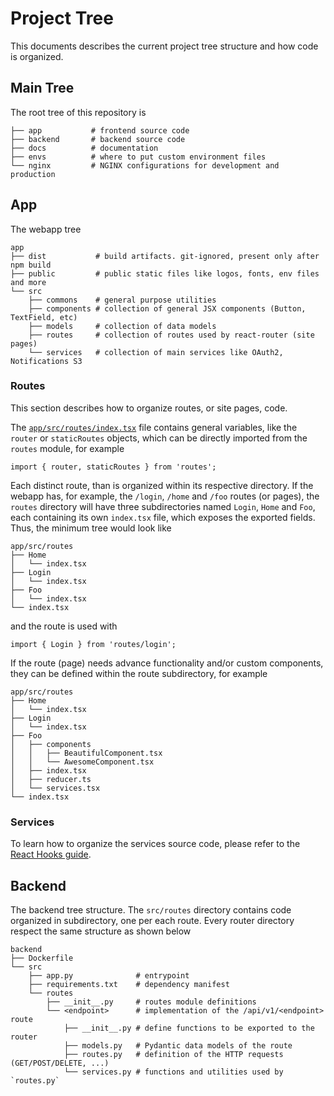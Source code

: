 # Project Tree

This documents describes the current project tree structure and how code is
organized.

## Main Tree

The root tree of this repository is

```shell
├── app           # frontend source code
├── backend       # backend source code
├── docs          # documentation
├── envs          # where to put custom environment files
└── nginx         # NGINX configurations for development and production
```

## App

The webapp tree

```shell
app
├── dist           # build artifacts. git-ignored, present only after npm build
├── public         # public static files like logos, fonts, env files and more
└── src
    ├── commons    # general purpose utilities
    ├── components # collection of general JSX components (Button, TextField, etc)
    ├── models     # collection of data models
    ├── routes     # collection of routes used by react-router (site pages)
    └── services   # collection of main services like OAuth2, Notifications S3
```

### Routes

This section describes how to organize routes, or site pages, code.

The [`app/src/routes/index.tsx`](app/src/routes/index.tsx) file contains general
variables, like the `router` or `staticRoutes` objects,
which can be directly imported from the `routes` module, for example

```tsx
import { router, staticRoutes } from 'routes';
```

Each distinct route, than is organized within its respective directory. If the
webapp has, for example, the `/login`, `/home` and `/foo` routes (or pages), the
`routes` directory will have three subdirectories named `Login`, `Home` and
`Foo`, each containing its own `index.tsx` file, which exposes the exported
fields. Thus, the minimum tree would look like

```shell
app/src/routes
├── Home
│   └── index.tsx
├── Login
│   └── index.tsx
├── Foo
│   └── index.tsx
└── index.tsx
```

and the route is used with

```tsx
import { Login } from 'routes/login';
```

If the route (page) needs advance functionality and/or custom components, they
can be defined within the route subdirectory, for example

```shell
app/src/routes
├── Home
│   └── index.tsx
├── Login
│   └── index.tsx
├── Foo
│   ├── components
│   │   ├── BeautifulComponent.tsx
│   │   └── AwesomeComponent.tsx
│   ├── index.tsx
│   ├── reducer.ts
│   └── services.tsx
└── index.tsx
```

### Services

To learn how to organize the services source code, please refer to the
[React Hooks guide](react-hooks.md).


## Backend

The backend tree structure. The `src/routes` directory contains code organized
in subdirectory, one per each route.
Every router directory respect the same structure as shown below

```shell
backend
├── Dockerfile
└── src
    ├── app.py              # entrypoint
    ├── requirements.txt    # dependency manifest
    └── routes
        ├── __init__.py     # routes module definitions
        └── <endpoint>      # implementation of the /api/v1/<endpoint> route
            ├── __init__.py # define functions to be exported to the router
            ├── models.py   # Pydantic data models of the route
            ├── routes.py   # definition of the HTTP requests (GET/POST/DELETE, ...)
            └── services.py # functions and utilities used by `routes.py`
